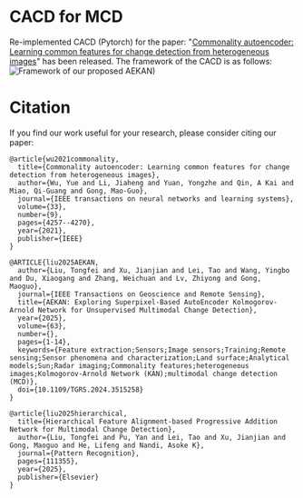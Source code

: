 # CACD for MCD
Re-implemented CACD (Pytorch) for the paper: "[Commonality autoencoder: Learning common features for change detection from heterogeneous images](https://ieeexplore.ieee.org/abstract/document/9357940)" has been released.
The framework of the CACD is as follows:
![Framework of our proposed AEKAN)](https://github.com/TongfeiLiu/CACD-for-MCD/blob/main/Framework.png)

# Citation
If you find our work useful for your research, please consider citing our paper:
```
@article{wu2021commonality,
  title={Commonality autoencoder: Learning common features for change detection from heterogeneous images},
  author={Wu, Yue and Li, Jiaheng and Yuan, Yongzhe and Qin, A Kai and Miao, Qi-Guang and Gong, Mao-Guo},
  journal={IEEE transactions on neural networks and learning systems},
  volume={33},
  number={9},
  pages={4257--4270},
  year={2021},
  publisher={IEEE}
}

@ARTICLE{liu2025AEKAN,
  author={Liu, Tongfei and Xu, Jianjian and Lei, Tao and Wang, Yingbo and Du, Xiaogang and Zhang, Weichuan and Lv, Zhiyong and Gong, Maoguo},
  journal={IEEE Transactions on Geoscience and Remote Sensing}, 
  title={AEKAN: Exploring Superpixel-Based AutoEncoder Kolmogorov-Arnold Network for Unsupervised Multimodal Change Detection}, 
  year={2025},
  volume={63},
  number={},
  pages={1-14},
  keywords={Feature extraction;Sensors;Image sensors;Training;Remote sensing;Sensor phenomena and characterization;Land surface;Analytical models;Sun;Radar imaging;Commonality features;heterogeneous images;Kolmogorov-Arnold Network (KAN);multimodal change detection (MCD)},
  doi={10.1109/TGRS.2024.3515258}
}

@article{liu2025hierarchical,
  title={Hierarchical Feature Alignment-based Progressive Addition Network for Multimodal Change Detection},
  author={Liu, Tongfei and Pu, Yan and Lei, Tao and Xu, Jianjian and Gong, Maoguo and He, Lifeng and Nandi, Asoke K},
  journal={Pattern Recognition},
  pages={111355},
  year={2025},
  publisher={Elsevier}
}
```
